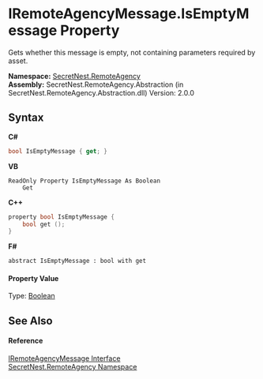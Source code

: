 # IRemoteAgencyMessage.IsEmptyMessage Property 
 

Gets whether this message is empty, not containing parameters required by asset.

**Namespace:**&nbsp;<a href="N_SecretNest_RemoteAgency">SecretNest.RemoteAgency</a><br />**Assembly:**&nbsp;SecretNest.RemoteAgency.Abstraction (in SecretNest.RemoteAgency.Abstraction.dll) Version: 2.0.0

## Syntax

**C#**<br />
``` C#
bool IsEmptyMessage { get; }
```

**VB**<br />
``` VB
ReadOnly Property IsEmptyMessage As Boolean
	Get
```

**C++**<br />
``` C++
property bool IsEmptyMessage {
	bool get ();
}
```

**F#**<br />
``` F#
abstract IsEmptyMessage : bool with get

```


#### Property Value
Type: <a href="https://docs.microsoft.com/dotnet/api/system.boolean" target="_blank">Boolean</a>

## See Also


#### Reference
<a href="T_SecretNest_RemoteAgency_IRemoteAgencyMessage">IRemoteAgencyMessage Interface</a><br /><a href="N_SecretNest_RemoteAgency">SecretNest.RemoteAgency Namespace</a><br />